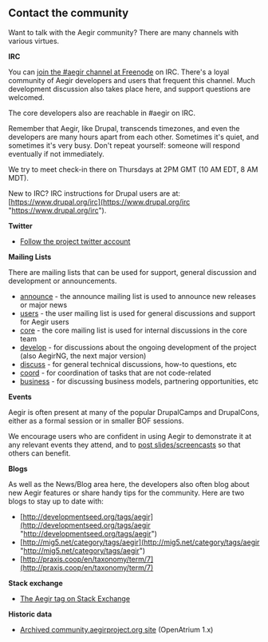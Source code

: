 ## Contact the community

Want to talk with the Aegir community? There are many channels with various virtues.


**IRC**

You can [join the #aegir channel at Freenode](http://webchat.freenode.net/?channels=#aegir) on IRC. There's a loyal community of Aegir developers and users that frequent this channel. Much development discussion also takes place here, and support questions are welcomed.

The core developers also are reachable in #aegir on IRC.

Remember that Aegir, like Drupal, transcends timezones, and even the developers are many hours apart from each other. Sometimes it's quiet, and sometimes it's very busy. Don't repeat yourself: someone will respond eventually if not immediately.

We try to meet check-in there on Thursdays at 2PM GMT (10 AM EDT, 8 AM MDT).

New to IRC? IRC instructions for Drupal users are at: [https://www.drupal.org/irc](https://www.drupal.org/irc "https://www.drupal.org/irc").

**Twitter**

* [Follow the project twitter account](https://twitter.com/aegirproject)


**Mailing Lists**

There are mailing lists that can be used for support, general discussion and development or announcements.

* [announce](https://listes.koumbit.net/cgi-bin/mailman/listinfo/announce-lists.aegirproject.org) - the announce mailing list is used to announce new releases or major news
* [users](https://listes.koumbit.net/cgi-bin/mailman/listinfo/users-lists.aegirproject.org) - the user mailing list is used for general discussions and support for Aegir users
* [core](https://listes.koumbit.net/cgi-bin/mailman/listinfo/core-lists.aegirproject.org) - the core mailing list is used for internal discussions in the core team
* [develop](https://listes.koumbit.net/cgi-bin/mailman/listinfo/develop-aegirproject.org) - for discussions about the ongoing development of the project (also AegirNG, the next major version)
* [discuss](https://listes.koumbit.net/cgi-bin/mailman/listinfo/discuss-aegirproject.org) - for general technical discussions, how-to questions, etc
* [coord](https://listes.koumbit.net/cgi-bin/mailman/listinfo/coord-aegirproject.org) - for coordination of tasks that are not code-related
* [business](https://listes.koumbit.net/cgi-bin/mailman/listinfo/business-aegirproject.org) - for discussing business models, partnering opportunities, etc


**Events**

Aegir is often present at many of the popular DrupalCamps and DrupalCons, either as a formal session or in smaller BOF sessions.

We encourage users who are confident in using Aegir to demonstrate it at any relevant events they attend, and to [post slides/screencasts](/node/7) so that others can benefit.

**Blogs**

As well as the News/Blog area here, the developers also often blog about new Aegir features or share handy tips for the community. Here are two blogs to stay up to date with:

*   [http://developmentseed.org/tags/aegir](http://developmentseed.org/tags/aegir "http://developmentseed.org/tags/aegir")
*   [http://mig5.net/category/tags/aegir](http://mig5.net/category/tags/aegir "http://mig5.net/category/tags/aegir")
*   [http://praxis.coop/en/taxonomy/term/7](http://praxis.coop/en/taxonomy/term/7)

**Stack exchange**

* [The Aegir tag on Stack Exchange](http://drupal.stackexchange.com/questions/tagged/aegir)

**Historic data**

* [Archived community.aegirproject.org site](http://community-archive.aegirproject.org) (OpenAtrium 1.x)

